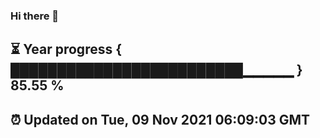### Hi there 👋
⏳ Year progress { █████████████████████████▁▁▁▁▁ } 85.55 %
---
⏰ Updated on Tue, 09 Nov 2021 06:09:03 GMT
---
